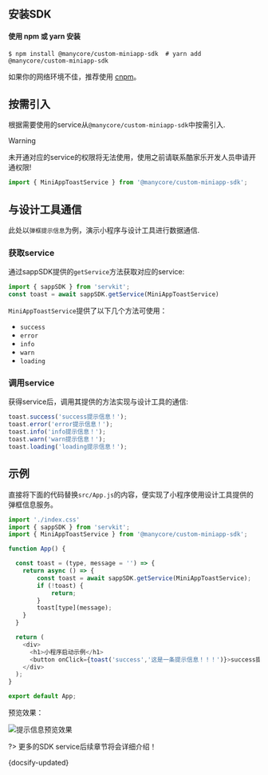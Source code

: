 ## 安装SDK

####  使用 npm 或 yarn 安装

```
$ npm install @manycore/custom-miniapp-sdk  # yarn add @manycore/custom-miniapp-sdk
```

如果你的网络环境不佳，推荐使用 [cnpm](https://github.com/cnpm/cnpm)。

## 按需引入

根据需要使用的service从`@manycore/custom-miniapp-sdk`中按需引入.

> [!warning]
> 未开通对应的service的权限将无法使用，使用之前请联系酷家乐开发人员申请开通权限!

```js
import { MiniAppToastService } from '@manycore/custom-miniapp-sdk'; 
```

## 与设计工具通信

此处以`弹框提示信息`为例，演示小程序与设计工具进行数据通信.

### 获取service

通过sappSDK提供的`getService`方法获取对应的service:

```js
import { sappSDK } from 'servkit';
const toast = await sappSDK.getService(MiniAppToastService)
```
`MiniAppToastService`提供了以下几个方法可使用：

- `success`
- `error`
- `info`
- `warn`
- `loading`

### 调用service

获得service后，调用其提供的方法实现与设计工具的通信:

```js
toast.success('success提示信息！');
toast.error('error提示信息！');
toast.info('info提示信息！');
toast.warn('warn提示信息！');
toast.loading('loading提示信息！');
```

## 示例

直接将下面的代码替换`src/App.js`的内容，便实现了小程序使用设计工具提供的弹框信息服务。
```js
import './index.css'
import { sappSDK } from 'servkit';
import { MiniAppToastService } from '@manycore/custom-miniapp-sdk';

function App() {

  const toast = (type, message = '') => {
    return async () => {
        const toast = await sappSDK.getService(MiniAppToastService);
        if (!toast) {
            return;
        }
        toast[type](message);
    }
  }

  return (
    <div>
      <h1>小程序启动示例</h1>
      <button onClick={toast('success','这是一条提示信息！！！')}>success提示信息</button>
    </div>
  );
}

export default App;

```

预览效果：

![提示信息预览效果](https://qhstaticssl.kujiale.com/newt/101687/image/png/1612170123370/712F351B773D6F487B102E4345E2A20C.png)

?> 更多的SDK service后续章节将会详细介绍！

 {docsify-updated}
